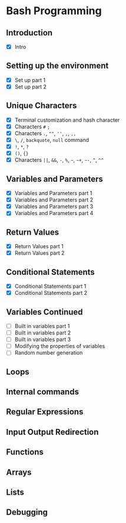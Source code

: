 # Bash Programming

## Introduction
- [x] Intro

## Setting up the environment
- [x] Set up part 1
- [x] Set up part 2

## Unique Characters
- [x] Terminal customization and hash character
- [x] Characters `#` `;`
- [x] Characters `.`, `""`, `''`, `,`, `,,`
- [x] `\`, `/`, `backquote`,  `null` command
- [x] `!`, `*`, `?`
- [x]  `()`, `{}`
- [x] Characters `||`, `&&`, `-`, `%`, `~`, `~+`, `~-`, `^`, `^^`

## Variables and Parameters
- [x]  Variables and Parameters part 1
- [x]  Variables and Parameters part 2
- [x]  Variables and Parameters part 3
- [x]  Variables and Parameters part 4

## Return Values
- [x]  Return Values part 1
- [x]  Return Values part 2

## Conditional Statements
- [x] Conditional Statements part 1
- [x] Conditional Statements part 2

## Variables Continued
- [ ] Built in variables part 1
- [ ] Built in variables part 2
- [ ] Built in variables part 3
- [ ] Modifying the properties of variables
- [ ] Random number generation

## Loops

## Internal commands

## Regular Expressions

## Input Output Redirection

## Functions

## Arrays

## Lists

## Debugging